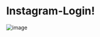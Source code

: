# Instagram-Login!

![image](https://github.com/nathanaelreis/Instagram-Login/assets/84293340/00df2b14-5ef3-4272-b0a4-7595f12ef0c4)


